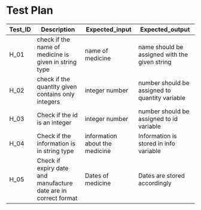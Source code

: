 # Test Plan
|Test_ID|	Description|	Expected_input|	Expected_output|
|-------|-------------|----------|---------|
|H_01	|check if the name of medicine is given in string type|	name of medicine|	name should be assigned with the given string|
|H_02|	check if the quantity given contains only integers|integer number|	number should be assigned to quantity variable|
|H_03|	Check if the id is an integer|	integer number|	number should be assigned to id variable|
|H_04|	Check if the information is in string type|	information about the medicine|	Information is stored in info variable|
|H_05|	Check if expiry date and manufacture date are in correct format|	Dates of medicine|	Dates are stored accordingly|

